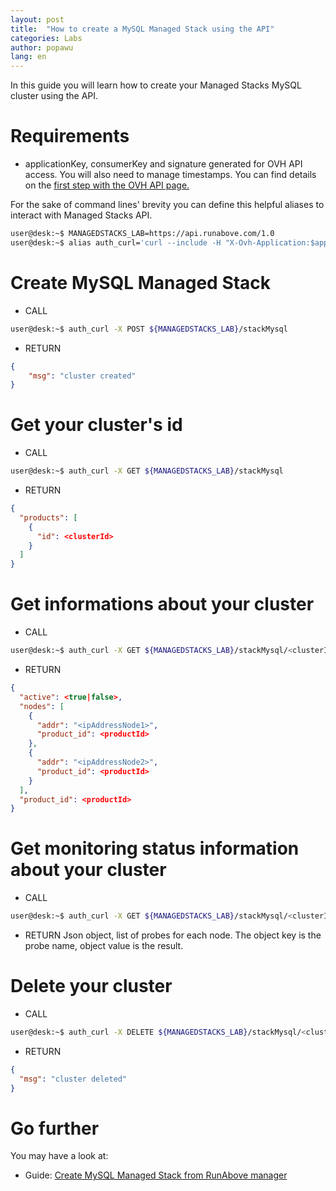 ```yaml
---
layout: post
title:  "How to create a MySQL Managed Stack using the API"
categories: Labs
author: popawu
lang: en
---
```


In this guide you will learn how to create your Managed Stacks MySQL cluster using the API.

Requirements
============

- applicationKey, consumerKey and signature generated for OVH API access. You will also need to manage timestamps. You can find details on the [first step with the OVH API page.][1]

For the sake of command lines' brevity you can define this helpful aliases to interact with Managed Stacks API.

```bash
user@desk:~$ MANAGEDSTACKS_LAB=https://api.runabove.com/1.0
user@desk:~$ alias auth_curl='curl --include -H "X-Ovh-Application:$applicationKey" -H "X-Ovh-Timestamp:$time" -H "X-Ovh-Signature:$signature" -H "X-Ovh-Consumer:$consumerKey" -H "Content-Type: application/json"'
```

Create MySQL Managed Stack
===========================

- CALL
```bash
user@desk:~$ auth_curl -X POST ${MANAGEDSTACKS_LAB}/stackMysql
```

- RETURN
```json
{
    "msg": "cluster created"
}
```

Get your cluster's id
=====================

- CALL
```bash
user@desk:~$ auth_curl -X GET ${MANAGEDSTACKS_LAB}/stackMysql
```

- RETURN
```json
{
  "products": [
    {
      "id": <clusterId>
    }
  ]
}
```

Get informations about your cluster
===================================

- CALL
```bash
user@desk:~$ auth_curl -X GET ${MANAGEDSTACKS_LAB}/stackMysql/<clusterId>
```

- RETURN
```json
{
  "active": <true|false>,
  "nodes": [
    {
      "addr": "<ipAddressNode1>",
      "product_id": <productId>
    },
    {
      "addr": "<ipAddressNode2>",
      "product_id": <productId>
    }
  ],
  "product_id": <productId>
}
```

Get monitoring status information about your cluster
====================================================


- CALL
```bash
user@desk:~$ auth_curl -X GET ${MANAGEDSTACKS_LAB}/stackMysql/<clusterId>/status
```

- RETURN
Json object, list of probes for each node. The object key is the probe name, object value is the result.

Delete your cluster
===================

- CALL
```bash
user@desk:~$ auth_curl -X DELETE ${MANAGEDSTACKS_LAB}/stackMysql/<clusterId>
```

- RETURN
```json
{
  "msg": "cluster deleted"
}
```

Go further
==========

You may have a look at:

- Guide: [Create MySQL Managed Stack from RunAbove manager][2]

[1]: https://api.ovh.com/g934.first_step_with_api
[2]: create-mysql-managed-stack.html
